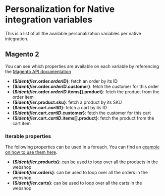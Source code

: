 # Personalization for Native integration variables

This is a list of all the available personalization variables per native integration.

## Magento 2

You can see which properties are available on each variable by referencing the [Magento API documentation](https://developer.adobe.com/commerce/webapi/rest/quick-reference/)

* **{$*identifier*.order.*orderID*}**: fetch an order by its ID
* **{$*identifier*.order.*orderID*.customer}**: fetch the customer for this order
* **{$*identifier*.order.*orderID*.items[].product}**: fetch the product from the order item
* **{$*identifier*.product.sku}**: fetch a product by its SKU
* **{$*identifier*.cart.*cartID*}**: fetch a cart by its ID
* **{$*identifier*.cart.*cartID*.customer}**: fetch the customer for this cart
* **{$*identifier*.cart.*cartID*.items[].product}**: fetch the product from the cart item

### Iterable properties

The following properties can be used in a foreach. You can find an [example on how to use them here](./personalization#native-integrations).

* **{$*identifier*.products}**: can be used to loop over all the products in the webshop
* **{$*identifier*.orders}**: can be used to loop over all the orders in the webshop
* **{$*identifier*.carts}**: can be used to loop over all the carts in the webshop
